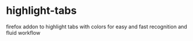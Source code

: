 # highlight-tabs
firefox addon to highlight tabs with colors for easy and fast recognition and fluid workflow
